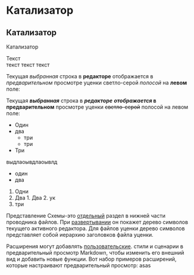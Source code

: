 # Катализатор
## Катализатор
Катализатор


Текст <br/>текст
текст
текст

Текущая *выбранная* строка в **редакторе** отображается в _предварительном_ просмотре уценки светло-серой *полосой* на __левом__ поле:

Текущая ***выбранная*** строка в ___редакторе___ **_отображается_ в предварительном** просмотре уценки ~~светло-серой~~ полосой на левом поле:

- Один
- два 
  -  три
  - три
- Три<br/>

выдлаоывдлаоывлд

* один
* два

1. Одни
2. Два 
        1. Два
        2. ук
5. три 



Представление Схемы-это [отдельный](https://yandex.ru/) раздел в нижней части проводника файлов. При [развертывании](./rs.md) он покажет дерево символов текущего активного редактора. Для файлов уценки дерево символов представляет собой иерархию заголовков файла уценки.


Расширения могут добавлять [пользовательские]([1]). стили и сценарии в предварительный просмотр Markdown, чтобы изменить его внешний вид и добавить новые функции. Вот набор примеров расширений, которые настраивают предварительный просмотр:
asas

[1]:(https://yandex.ru/)